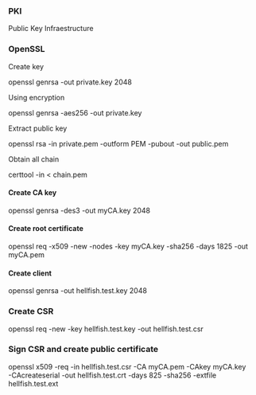 ### PKI

  Public Key Infraestructure

### OpenSSL

  Create key

  openssl genrsa -out private.key 2048

  Using encryption

  openssl genrsa -aes256 -out private.key

  Extract public key

  openssl rsa -in private.pem -outform PEM -pubout -out public.pem

  Obtain all chain

  certtool -in < chain.pem

#### Create CA key


openssl genrsa -des3 -out myCA.key 2048

#### Create root certificate


openssl req -x509 -new -nodes -key myCA.key -sha256 -days 1825 -out myCA.pem


#### Create client

openssl genrsa -out hellfish.test.key 2048


### Create CSR


openssl req -new -key hellfish.test.key -out hellfish.test.csr


### Sign CSR and create public certificate


openssl x509 -req -in hellfish.test.csr -CA myCA.pem -CAkey myCA.key \
-CAcreateserial -out hellfish.test.crt -days 825 -sha256 -extfile hellfish.test.ext
  

